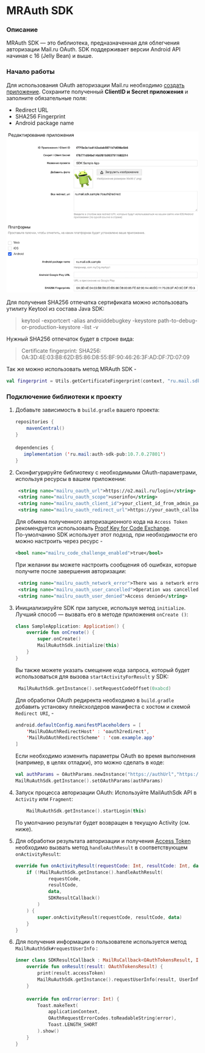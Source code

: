 # MRAuth SDK

### Описание
MRAuth SDK — это библиотека, предназначенная для облегчения авторизации Mail.ru OAuth.
SDK поддерживает версии Android API начиная с 16 (Jelly Bean) и выше.


### Начало работы

Для использования OAuth авторизации Mail.ru необходимо [создать приложение](https://o2.mail.ru/app/). 
Сохраните полученный **ClientID и Secret приложения** и заполните обязательные поля: 
* Redirect URL
* SHA256 Fingerprint
* Android package name

![Пример настроек Sample проекта](docs/app-example.png)

Для получения SHA256 отпечатка сертификата можно использовать утилиту Keytool из состава Java SDK:

> keytool -exportcert -alias androiddebugkey -keystore path-to-debug-or-production-keystore -list -v

Нужный SHA256 отпечаток будет в строке вида:
> Certificate fingerprint: SHA256: 0A:3D:4E:03:B8:62D:B5:86:D8:55:BF:90:46:26:3F:AD:DF:7D:07:09

Так же можно использовать метод MRAuth SDK - 
```kotlin
val fingerprint = Utils.getCertificateFingerprint(context, "ru.mail.sdk.sample", Utils.DigestAlgorithm.SHA256)
```

### Подключение библиотеки к проекту

1. Добавьте зависимость в `build.gradle` вашего проекта:

    ```java
    repositories {
        mavenCentral()
    }
    
    dependencies {
       implementation ('ru.mail:auth-sdk-pub:10.7.0.27801')
    }
    ``` 

2. Сконфигурируйте библиотеку с необходимыми OAuth-параметрами, используя ресурсы в вашем приложении:

    ```xml
     <string name="mailru_oauth_url">https://o2.mail.ru/login</string>
     <string name="mailru_oauth_scope">userinfo</string>
     <string name="mailru_oauth_client_id">your_client_id_from_admin_panel</string>
     <string name="mailru_oauth_redirect_url">https://your_oauth_callback_from_admin_panel</string>
    ```
    
    Для обмена полученного авторизационного кода на `Access Token` рекомендуется использовать [Proof Key for Code Exchange](https://tools.ietf.org/html/rfc7636).  
    По-умолчанию SDK использует этот подход, при необходимости его можно настроить через ресурс -
    ```xml
    <bool name="mailru_code_challenge_enabled">true</bool>
    ```
    
    При желании вы можете настроить сообщения об ошибках, которые получите после завершения авторизации:
    
    ```xml
     <string name="mailru_oauth_network_error">There was a network error</string>
     <string name="mailru_oauth_user_cancelled">Operation was cancelled</string>
     <string name="mailru_oauth_user_denied">Access denied</string>
    ```
    
3. Инициализируйте SDK при запуске, используя метод `initialize`. Лучший способ — вызвать его в методе приложения `onCreate ()`:

    ```kotlin
    class SampleApplication: Application() {
        override fun onCreate() {
            super.onCreate()
            MailRuAuthSdk.initialize(this)
        }
    }
    ```
    Вы также можете указать смещение кода запроса, который будет использоваться для вызова `startActivityForResult` у SDK:

    ```kotlin
     MailRuAuthSdk.getInstance().setRequestCodeOffset(0xabcd)
    ```
    Для обработки OAuth редиректа необходимо в `build.gradle` добавить установку плейсхолдеров манифеста c хостом и схемой `Redirect URI`,  -

    ```java
    android.defaultConfig.manifestPlaceholders = [
        'MailRuOAuthRedirectHost' : 'oauth2redirect',
        'MailRuOAuthRedirectScheme' : 'com.example.app'
    ]
    ```
    
    Если необходимо изменить параметры OAuth во время выполнения (например, в целях отладки), это можно сделать в коде: 

    ```kotlin
    val authParams = OAuthParams.newInstance("https://authUrl","https://redirecturl","scope","cliendId", true)
    MailRuAuthSdk.getInstance().setOAuthParams(authParams)
    ```

4. Запуск процесса авторизации OAuth:
    Используйте MailAuthSdk API в `Activity` или `Fragment`:
    ```kotlin
        MailRuAuthSdk.getInstance().startLogin(this)
    ```
      По умолчанию результат будет возвращен в текущую Activity (см. ниже).
      
    
5. Для обработки результата авторизации и получения [Access Token](https://o2.mail.ru/docs#6-%D0%BF%D0%BE%D0%BB%D1%83%D1%87%D0%B5%D0%BD%D0%B8%D0%B5%D1%82%D0%BE%D0%BA%D0%B5%D0%BD%D0%B0) необходимо вызвать метод `handleAuthResult` в соответствующем `onActivityResult`:
    ```kotlin
    override fun onActivityResult(requestCode: Int, resultCode: Int, data: Intent?) {
        if (!MailRuAuthSdk.getInstance().handleAuthResult(
                requestCode,
                resultCode,
                data,
                SDKResultCallback()
            )
        ) {
            super.onActivityResult(requestCode, resultCode, data)
        }
    }
    ```
6. Для получения информации о пользователе используется метод `MailRuAuthSdk#requestUserInfo` :
    ```kotlin
    inner class SDKResultCallback : MailRuCallback<OAuthTokensResult, Int> {
        override fun onResult(result: OAuthTokensResult) {
            print(result.accessToken)
            MailRuAuthSdk.getInstance().requestUserInfo(result, UserInfoCallback())
        }

        override fun onError(error: Int) {
            Toast.makeText(
                applicationContext,
                OAuthRequestErrorCodes.toReadableString(error),
                Toast.LENGTH_SHORT
            ).show()
        }
    }
    ```
